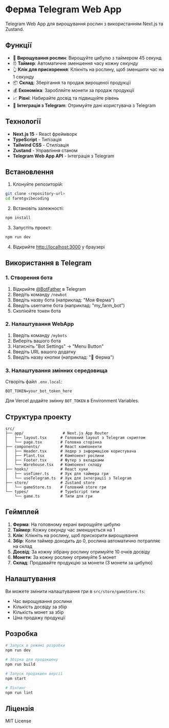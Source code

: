 # Ферма Telegram Web App

Telegram Web App для вирощування рослин з використанням Next.js та Zustand.

## Функції

- 🌱 **Вирощування рослин**: Вирощуйте цибулю з таймером 45 секунд
- ⏰ **Таймер**: Автоматичне зменшення часу кожну секунду
- 👆 **Клік для прискорення**: Клікніть на рослину, щоб зменшити час на 1 секунду
- 📦 **Склад**: Зберігання та продаж вирощеної продукції
- 💰 **Економіка**: Заробляйте монети за продаж продукції
- 📈 **Рівні**: Набирайте досвід та підвищуйте рівень
- 👤 **Інтеграція з Telegram**: Отримуйте дані користувача з Telegram

## Технології

- **Next.js 15** - React фреймворк
- **TypeScript** - Типізація
- **Tailwind CSS** - Стилізація
- **Zustand** - Управління станом
- **Telegram Web App API** - Інтеграція з Telegram

## Встановлення

1. Клонуйте репозиторій:
```bash
git clone <repository-url>
cd farmtgvibecoding
```

2. Встановіть залежності:
```bash
npm install
```

3. Запустіть проект:
```bash
npm run dev
```

4. Відкрийте [http://localhost:3000](http://localhost:3000) у браузері

## Використання в Telegram

### 1. Створення бота
1. Відкрийте [@BotFather](https://t.me/botfather) в Telegram
2. Введіть команду `/newbot`
3. Введіть назву бота (наприклад: "Моя Ферма")
4. Введіть username бота (наприклад: "my_farm_bot")
5. Скопіюйте токен бота

### 2. Налаштування WebApp
1. Введіть команду `/mybots`
2. Виберіть вашого бота
3. Натисніть "Bot Settings" → "Menu Button"
4. Введіть URL вашого додатку
5. Введіть назву кнопки (наприклад: "🌱 Ферма")

### 3. Налаштування змінних середовища
Створіть файл `.env.local`:
```
BOT_TOKEN=your_bot_token_here
```

Для Vercel додайте змінну `BOT_TOKEN` в Environment Variables.

## Структура проекту

```
src/
├── app/                 # Next.js App Router
│   ├── layout.tsx      # Головний layout з Telegram скриптом
│   └── page.tsx        # Головна сторінка
├── components/         # React компоненти
│   ├── Header.tsx      # Хедер з інформацією користувача
│   ├── Plant.tsx       # Компонент рослини
│   ├── Footer.tsx      # Футер з вкладками
│   └── Warehouse.tsx   # Компонент складу
├── hooks/              # React хуки
│   ├── useTimer.ts     # Хук для таймера гри
│   └── useTelegram.ts  # Хук для інтеграції з Telegram
├── store/              # Zustand store
│   └── gameStore.ts    # Головний store гри
└── types/              # TypeScript типи
    └── game.ts         # Типи для гри
```

## Геймплей

1. **Ферма**: На головному екрані вирощуйте цибулю
2. **Таймер**: Кожну секунду час зменшується на 1
3. **Клік**: Клікніть на рослину, щоб прискорити вирощування
4. **Збір**: Коли таймер доходить до 0, рослина автоматично потрапляє на склад
5. **Досвід**: За кожну зібрану рослину отримуйте 10 очків досвіду
6. **Монети**: За кожну рослину отримуйте 5 монет
7. **Склад**: Продавайте продукцію за монети (3 монети за цибулю)

## Налаштування

Ви можете змінити налаштування гри в `src/store/gameStore.ts`:

- Час вирощування рослини
- Кількість досвіду за збір
- Кількість монет за збір
- Ціна продажу продукції

## Розробка

```bash
# Запуск в режимі розробки
npm run dev

# Збірка для продакшену
npm run build

# Запуск продакшен версії
npm start

# Лінтинг
npm run lint
```

## Ліцензія

MIT License